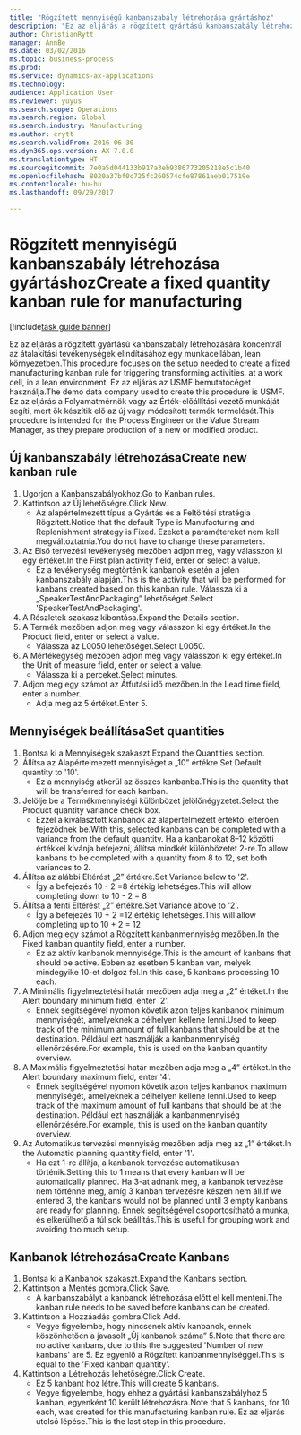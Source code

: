 ```yaml
--- 
title: "Rögzített mennyiségű kanbanszabály létrehozása gyártáshoz"
description: "Ez az eljárás a rögzített gyártású kanbanszabály létrehozására koncentrál az átalakítási tevékenységek elindításához egy munkacellában, lean környezetben."
author: ChristianRytt
manager: AnnBe
ms.date: 03/02/2016
ms.topic: business-process
ms.prod: 
ms.service: dynamics-ax-applications
ms.technology: 
audience: Application User
ms.reviewer: yuyus
ms.search.scope: Operations
ms.search.region: Global
ms.search.industry: Manufacturing
ms.author: crytt
ms.search.validFrom: 2016-06-30
ms.dyn365.ops.version: AX 7.0.0
ms.translationtype: HT
ms.sourcegitcommit: 7e0a5d044133b917a3eb9386773205218e5c1b40
ms.openlocfilehash: 8020a37bf0c725fc260574cfe87861aeb017519e
ms.contentlocale: hu-hu
ms.lasthandoff: 09/29/2017

---
```

# <a name="create-a-fixed-quantity-kanban-rule-for-manufacturing"></a><span data-ttu-id="be589-103">Rögzített mennyiségű kanbanszabály létrehozása gyártáshoz</span><span class="sxs-lookup"><span data-stu-id="be589-103">Create a fixed quantity kanban rule for manufacturing</span></span>

[!include[task guide banner](../../includes/task-guide-banner.md)]

<span data-ttu-id="be589-104">Ez az eljárás a rögzített gyártású kanbanszabály létrehozására koncentrál az átalakítási tevékenységek elindításához egy munkacellában, lean környezetben.</span><span class="sxs-lookup"><span data-stu-id="be589-104">This procedure focuses on the setup needed to create a fixed manufacturing kanban rule for triggering transforming activities, at a work cell, in a lean environment.</span></span> <span data-ttu-id="be589-105">Ez az eljárás az USMF bemutatócéget használja.</span><span class="sxs-lookup"><span data-stu-id="be589-105">The demo data company used to create this procedure is USMF.</span></span> <span data-ttu-id="be589-106">Ez az eljárás a Folyamatmérnök vagy az Érték-előállítási vezető munkáját segíti, mert ők készítik elő az új vagy módosított termék termelését.</span><span class="sxs-lookup"><span data-stu-id="be589-106">This procedure is intended for the Process Engineer or the Value Stream Manager, as they prepare production of a new or modified product.</span></span>


## <a name="create-new-kanban-rule"></a><span data-ttu-id="be589-107">Új kanbanszabály létrehozása</span><span class="sxs-lookup"><span data-stu-id="be589-107">Create new kanban rule</span></span>
1. <span data-ttu-id="be589-108">Ugorjon a Kanbanszabályokhoz.</span><span class="sxs-lookup"><span data-stu-id="be589-108">Go to Kanban rules.</span></span>
2. <span data-ttu-id="be589-109">Kattintson az Új lehetőségre.</span><span class="sxs-lookup"><span data-stu-id="be589-109">Click New.</span></span>
    * <span data-ttu-id="be589-110">Az alapértelmezett típus a Gyártás és a Feltöltési stratégia Rögzített.</span><span class="sxs-lookup"><span data-stu-id="be589-110">Notice that the default Type is Manufacturing and Replenishment strategy is Fixed.</span></span> <span data-ttu-id="be589-111">Ezeket a paramétereket nem kell megváltoztatnia.</span><span class="sxs-lookup"><span data-stu-id="be589-111">You do not have to change these parameters.</span></span>  
3. <span data-ttu-id="be589-112">Az Első tervezési tevékenység mezőben adjon meg, vagy válasszon ki egy értéket.</span><span class="sxs-lookup"><span data-stu-id="be589-112">In the First plan activity field, enter or select a value.</span></span>
    * <span data-ttu-id="be589-113">Ez a tevékenység megtörténik kanbanok esetén a jelen kanbanszabály alapján.</span><span class="sxs-lookup"><span data-stu-id="be589-113">This is the activity that will be performed for kanbans created based on this kanban rule.</span></span>  <span data-ttu-id="be589-114">Válassza ki a „SpeakerTestAndPackaging” lehetőséget.</span><span class="sxs-lookup"><span data-stu-id="be589-114">Select 'SpeakerTestAndPackaging'.</span></span>  
4. <span data-ttu-id="be589-115">A Részletek szakasz kibontása.</span><span class="sxs-lookup"><span data-stu-id="be589-115">Expand the Details section.</span></span>
5. <span data-ttu-id="be589-116">A Termék mezőben adjon meg vagy válasszon ki egy értéket.</span><span class="sxs-lookup"><span data-stu-id="be589-116">In the Product field, enter or select a value.</span></span>
    * <span data-ttu-id="be589-117">Válassza az L0050 lehetőséget.</span><span class="sxs-lookup"><span data-stu-id="be589-117">Select L0050.</span></span>  
6. <span data-ttu-id="be589-118">A Mértékegység mezőben adjon meg vagy válasszon ki egy értéket.</span><span class="sxs-lookup"><span data-stu-id="be589-118">In the Unit of measure field, enter or select a value.</span></span>
    * <span data-ttu-id="be589-119">Válassza ki a perceket.</span><span class="sxs-lookup"><span data-stu-id="be589-119">Select minutes.</span></span>  
7. <span data-ttu-id="be589-120">Adjon meg egy számot az Átfutási idő mezőben.</span><span class="sxs-lookup"><span data-stu-id="be589-120">In the Lead time field, enter a number.</span></span>
    * <span data-ttu-id="be589-121">Adja meg az 5 értéket.</span><span class="sxs-lookup"><span data-stu-id="be589-121">Enter 5.</span></span>  

## <a name="set-quantities"></a><span data-ttu-id="be589-122">Mennyiségek beállítása</span><span class="sxs-lookup"><span data-stu-id="be589-122">Set quantities</span></span>
1. <span data-ttu-id="be589-123">Bontsa ki a Mennyiségek szakaszt.</span><span class="sxs-lookup"><span data-stu-id="be589-123">Expand the Quantities section.</span></span>
2. <span data-ttu-id="be589-124">Állítsa az Alapértelmezett mennyiséget a „10” értékre.</span><span class="sxs-lookup"><span data-stu-id="be589-124">Set Default quantity to '10'.</span></span>
    * <span data-ttu-id="be589-125">Ez a mennyiség átkerül az összes kanbanba.</span><span class="sxs-lookup"><span data-stu-id="be589-125">This is the quantity that will be transferred for each kanban.</span></span>  
3. <span data-ttu-id="be589-126">Jelölje be a Termékmennyiségi különbözet jelölőnégyzetet.</span><span class="sxs-lookup"><span data-stu-id="be589-126">Select the Product quantity variance check box.</span></span>
    * <span data-ttu-id="be589-127">Ezzel a kiválasztott kanbanok az alapértelmezett értéktől eltérően fejeződnek be.</span><span class="sxs-lookup"><span data-stu-id="be589-127">With this, selected kanbans can be completed with a variance from the default quantity.</span></span>  <span data-ttu-id="be589-128">Ha a kanbanokat 8–12 közötti értékkel kívánja befejezni, állítsa mindkét különbözetet 2-re.</span><span class="sxs-lookup"><span data-stu-id="be589-128">To allow kanbans to be completed with a quantity from 8 to 12, set both variances to 2.</span></span>  
4. <span data-ttu-id="be589-129">Állítsa az alábbi Eltérést „2” értékre.</span><span class="sxs-lookup"><span data-stu-id="be589-129">Set Variance below to '2'.</span></span>
    * <span data-ttu-id="be589-130">Így a befejezés 10 - 2 =8 értékig lehetséges.</span><span class="sxs-lookup"><span data-stu-id="be589-130">This will allow completing down to 10 - 2 = 8</span></span>  
5. <span data-ttu-id="be589-131">Állítsa a fenti Eltérést „2” értékre.</span><span class="sxs-lookup"><span data-stu-id="be589-131">Set Variance above to '2'.</span></span>
    * <span data-ttu-id="be589-132">Így a befejezés 10 + 2 =12 értékig lehetséges.</span><span class="sxs-lookup"><span data-stu-id="be589-132">This will allow completing up to 10 + 2 = 12</span></span>  
6. <span data-ttu-id="be589-133">Adjon meg egy számot a Rögzített kanbanmennyiség mezőben.</span><span class="sxs-lookup"><span data-stu-id="be589-133">In the Fixed kanban quantity field, enter a number.</span></span>
    * <span data-ttu-id="be589-134">Ez az aktív kanbanok mennyisége.</span><span class="sxs-lookup"><span data-stu-id="be589-134">This is the amount of kanbans that should be active.</span></span> <span data-ttu-id="be589-135">Ebben az esetben 5 kanban van, melyek mindegyike 10-et dolgoz fel.</span><span class="sxs-lookup"><span data-stu-id="be589-135">In this case, 5 kanbans processing 10 each.</span></span>  
7. <span data-ttu-id="be589-136">A Minimális figyelmeztetési határ mezőben adja meg a „2” értéket.</span><span class="sxs-lookup"><span data-stu-id="be589-136">In the Alert boundary minimum field, enter '2'.</span></span>
    * <span data-ttu-id="be589-137">Ennek segítségével nyomon követik azon teljes kanbanok minimum mennyiségét, amelyeknek a célhelyen kellene lenni.</span><span class="sxs-lookup"><span data-stu-id="be589-137">Used to keep track of the minimum amount of full kanbans that should be at the destination.</span></span> <span data-ttu-id="be589-138">Például ezt használják a kanbanmennyiség ellenőrzésére.</span><span class="sxs-lookup"><span data-stu-id="be589-138">For example, this is used on the kanban quantity overview.</span></span>  
8. <span data-ttu-id="be589-139">A Maximális figyelmeztetési határ mezőben adja meg a „4” értéket.</span><span class="sxs-lookup"><span data-stu-id="be589-139">In the Alert boundary maximum field, enter '4'.</span></span>
    * <span data-ttu-id="be589-140">Ennek segítségével nyomon követik azon teljes kanbanok maximum mennyiségét, amelyeknek a célhelyen kellene lenni.</span><span class="sxs-lookup"><span data-stu-id="be589-140">Used to keep track of the maximum amount of full kanbans that should be at the destination.</span></span> <span data-ttu-id="be589-141">Például ezt használják a kanbanmennyiség ellenőrzésére.</span><span class="sxs-lookup"><span data-stu-id="be589-141">For example, this is used on the kanban quantity overview.</span></span>  
9. <span data-ttu-id="be589-142">Az Automatikus tervezési mennyiség mezőben adja meg az „1” értéket.</span><span class="sxs-lookup"><span data-stu-id="be589-142">In the Automatic planning quantity field, enter '1'.</span></span>
    * <span data-ttu-id="be589-143">Ha ezt 1-re állítja, a kanbanok tervezése automatikusan történik.</span><span class="sxs-lookup"><span data-stu-id="be589-143">Setting this to 1 means that every kanban will be automatically planned.</span></span>   <span data-ttu-id="be589-144">Ha 3-at adnánk meg, a kanbanok tervezése nem történne meg, amíg 3 kanban tervezésre készen nem áll.</span><span class="sxs-lookup"><span data-stu-id="be589-144">If we entered 3, the kanbans would not be planned until 3 empty kanbans are ready for planning.</span></span> <span data-ttu-id="be589-145">Ennek segítségével csoportosítható a munka, és elkerülhető a túl sok beállítás.</span><span class="sxs-lookup"><span data-stu-id="be589-145">This is useful for grouping work and avoiding too much setup.</span></span>  

## <a name="create-kanbans"></a><span data-ttu-id="be589-146">Kanbanok létrehozása</span><span class="sxs-lookup"><span data-stu-id="be589-146">Create Kanbans</span></span>
1. <span data-ttu-id="be589-147">Bontsa ki a Kanbanok szakaszt.</span><span class="sxs-lookup"><span data-stu-id="be589-147">Expand the Kanbans section.</span></span>
2. <span data-ttu-id="be589-148">Kattintson a Mentés gombra.</span><span class="sxs-lookup"><span data-stu-id="be589-148">Click Save.</span></span>
    * <span data-ttu-id="be589-149">A kanbanszabályt a kanbanok létrehozása előtt el kell menteni.</span><span class="sxs-lookup"><span data-stu-id="be589-149">The kanban rule needs to be saved before kanbans can be created.</span></span>  
3. <span data-ttu-id="be589-150">Kattintson a Hozzáadás gombra.</span><span class="sxs-lookup"><span data-stu-id="be589-150">Click Add.</span></span>
    * <span data-ttu-id="be589-151">Vegye figyelembe, hogy nincsenek aktív kanbanok, ennek köszönhetően a javasolt „Új kanbanok száma” 5.</span><span class="sxs-lookup"><span data-stu-id="be589-151">Note that there are no active kanbans, due to this the suggested 'Number of new kanbans' are 5.</span></span> <span data-ttu-id="be589-152">Ez egyenlő a Rögzített kanbanmennyiséggel.</span><span class="sxs-lookup"><span data-stu-id="be589-152">This is equal to the 'Fixed kanban quantity'.</span></span>  
4. <span data-ttu-id="be589-153">Kattintson a Létrehozás lehetőségre.</span><span class="sxs-lookup"><span data-stu-id="be589-153">Click Create.</span></span>
    * <span data-ttu-id="be589-154">Ez 5 kanbant hoz létre.</span><span class="sxs-lookup"><span data-stu-id="be589-154">This will create 5 kanbans.</span></span>  
    * <span data-ttu-id="be589-155">Vegye figyelembe, hogy ehhez a gyártási kanbanszabályhoz 5 kanban, egyenként 10 került létrehozásra.</span><span class="sxs-lookup"><span data-stu-id="be589-155">Note that 5 kanbans, for 10 each, was created for this manufacturing kanban rule.</span></span> <span data-ttu-id="be589-156">Ez az eljárás utolsó lépése.</span><span class="sxs-lookup"><span data-stu-id="be589-156">This is the last step in this procedure.</span></span>  


